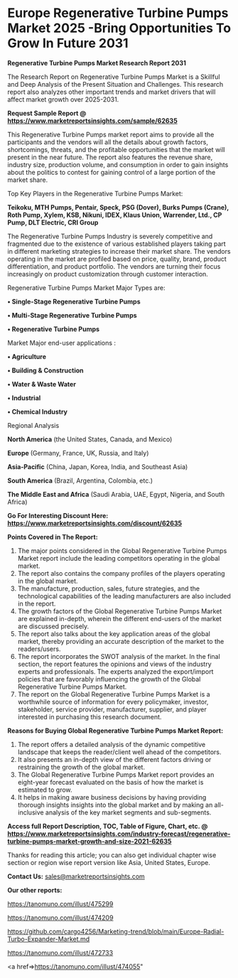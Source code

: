 # Europe Regenerative Turbine Pumps Market 2025 -Bring Opportunities To Grow In Future 2031

<strong>Regenerative Turbine Pumps Market Research Report 2031</strong>

The Research Report on Regenerative Turbine Pumps Market is a Skillful and Deep Analysis of the Present Situation and Challenges. This research report also analyzes other important trends and market drivers that will affect market growth over 2025-2031.

<strong>Request Sample Report @ <a href=https://www.marketreportsinsights.com/sample/62635>https://www.marketreportsinsights.com/sample/62635</a></strong>

This Regenerative Turbine Pumps market report aims to provide all the participants and the vendors will all the details about growth factors, shortcomings, threats, and the profitable opportunities that the market will present in the near future. The report also features the revenue share, industry size, production volume, and consumption in order to gain insights about the politics to contest for gaining control of a large portion of the market share.

Top Key Players in the Regenerative Turbine Pumps Market:

<strong>Teikoku, MTH Pumps, Pentair, Speck, PSG (Dover), Burks Pumps (Crane), Roth Pump, Xylem, KSB, Nikuni, IDEX, Klaus Union, Warrender, Ltd., CP Pump, DLT Electric, CRI Group</strong>

The Regenerative Turbine Pumps Industry is severely competitive and fragmented due to the existence of various established players taking part in different marketing strategies to increase their market share. The vendors operating in the market are profiled based on price, quality, brand, product differentiation, and product portfolio. The vendors are turning their focus increasingly on product customization through customer interaction.

Regenerative Turbine Pumps Market Major Types are:

<strong>• Single-Stage Regenerative Turbine Pumps

• Multi-Stage Regenerative Turbine Pumps

• Regenerative Turbine Pumps</strong>

Market Major end-user applications :

<strong>• Agriculture

• Building & Construction

• Water & Waste Water

• Industrial

• Chemical Industry</strong>

Regional Analysis

</u><strong><b>North America</b></strong> (the United States, Canada, and Mexico)

<strong><b>Europe </b></strong>(Germany, France, UK, Russia, and Italy)

<strong><b>Asia-Pacific</b></strong> (China, Japan, Korea, India, and Southeast Asia)

<strong><b>South America</b></strong> (Brazil, Argentina, Colombia, etc.)

<strong><b>The Middle East and Africa</b></strong> (Saudi Arabia, UAE, Egypt, Nigeria, and South Africa)

<strong>Go For Interesting Discount Here: <a href=https://www.marketreportsinsights.com/discount/62635>https://www.marketreportsinsights.com/discount/62635</a></strong>

<strong>Points Covered in The Report:</strong>
<ol>
  <li>The major points considered in the Global Regenerative Turbine Pumps Market report include the leading competitors operating in the global market.</li>
  <li>The report also contains the company profiles of the players operating in the global market.</li>
  <li>The manufacture, production, sales, future strategies, and the technological capabilities of the leading manufacturers are also included in the report.</li>
  <li>The growth factors of the Global Regenerative Turbine Pumps Market are explained in-depth, wherein the different end-users of the market are discussed precisely.</li>
  <li>The report also talks about the key application areas of the global market, thereby providing an accurate description of the market to the readers/users.</li>
  <li>The report incorporates the SWOT analysis of the market. In the final section, the report features the opinions and views of the industry experts and professionals. The experts analyzed the export/import policies that are favorably influencing the growth of the Global Regenerative Turbine Pumps Market.</li>
  <li>The report on the Global Regenerative Turbine Pumps Market is a worthwhile source of information for every policymaker, investor, stakeholder, service provider, manufacturer, supplier, and player interested in purchasing this research document.</li>
</ol>
<strong>Reasons for Buying Global Regenerative Turbine Pumps Market Report:</strong>

<ol>
  <li>The report offers a detailed analysis of the dynamic competitive landscape that keeps the reader/client well ahead of the competitors.</li>
  <li>It also presents an in-depth view of the different factors driving or restraining the growth of the global market.</li>
  <li>The Global Regenerative Turbine Pumps Market report provides an eight-year forecast evaluated on the basis of how the market is estimated to grow.</li>
  <li>It helps in making aware business decisions by having providing thorough insights insights into the global market and by making an all-inclusive analysis of the key market segments and sub-segments.</li>
</ol>
<strong>Access full Report Description, TOC, Table of Figure, Chart, etc. @ <a href=https://www.marketreportsinsights.com/industry-forecast/regenerative-turbine-pumps-market-growth-and-size-2021-62635>https://www.marketreportsinsights.com/industry-forecast/regenerative-turbine-pumps-market-growth-and-size-2021-62635</a></strong>


Thanks for reading this article; you can also get individual chapter wise section or region wise report version like Asia, United States, Europe.

<strong>Contact Us:</strong>
sales@marketreportsinsights.com

<strong>Our other reports:</strong>

<a href=https://tanomuno.com/illust/475299>https://tanomuno.com/illust/475299</a>

<a href=https://tanomuno.com/illust/474209>https://tanomuno.com/illust/474209</a>

<a href=https://github.com/cargo4256/Marketing-trend/blob/main/Europe-Radial-Turbo-Expander-Market.md>https://github.com/cargo4256/Marketing-trend/blob/main/Europe-Radial-Turbo-Expander-Market.md</a>

<a href=https://tanomuno.com/illust/472733>https://tanomuno.com/illust/472733</a>

<a href=>https://tanomuno.com/illust/474055</a>"
